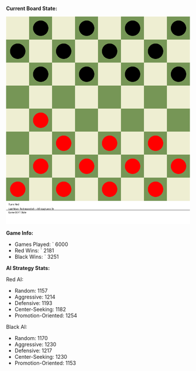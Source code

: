 
**Current Board State:**  
<!-- START_GIF -->
![Checkers Game](./checkers_game.gif)
<!-- END_GIF -->

**Game Info:**  
- Games Played: `<!-- GAMES_PLAYED --> 6000
- Red Wins: `<!-- RED_WINS --> 2181
- Black Wins: `<!-- BLACK_WINS --> 3251

<!-- AI_STATS -->
**AI Strategy Stats:**

Red AI:
- Random: 1157
- Aggressive: 1214
- Defensive: 1193
- Center-Seeking: 1182
- Promotion-Oriented: 1254

Black AI:
- Random: 1170
- Aggressive: 1230
- Defensive: 1217
- Center-Seeking: 1230
- Promotion-Oriented: 1153
